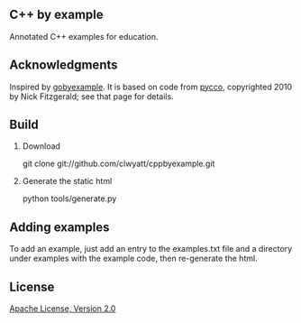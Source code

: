 ## C++ by example

Annotated C++ examples for education.

## Acknowledgments

Inspired by [gobyexample](https://gobyexample.com/). It is
based on code from [pycco](http://fitzgen.github.com/pycco/),
copyrighted 2010 by Nick Fitzgerald; see that page for details.

## Build

1. Download

   git clone git://github.com/clwyatt/cppbyexample.git

2. Generate the static html

   python tools/generate.py

## Adding examples

To add an example, just add an entry to the examples.txt file and a
directory under examples with the example code, then re-generate the html.

## License

[Apache License, Version 2.0](http://www.apache.org/licenses/LICENSE-2.0.html)

